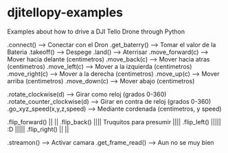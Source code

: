 # djitellopy-examples
Examples about how to drive a DJI Tello Drone through Python 

.connect()       --> Conectar con el Dron
.get_baterry()   --> Tomar el valor de la Bateria
.takeoff()       --> Despege
.land()          --> Aterrisar
.move_forward(c) --> Mover hacia delante    (centimetros)
.move_back(c)    --> Mover hacia atras      (centimetros)
.move_left(c)    --> Mover a la izquierda   (centimetros)
.move_right(c)   --> Mover a la derecha     (centimetros)
.move_up(c)      --> Mover arriba           (centimetros)
.move_down(c)    --> Mover abajo            (centimetros)

.rotate_clockwise(d)            --> Girar como reloj (grados 0-360)
.rotate_counter_clockwise(d)    --> Girar en contra de reloj (grados 0-360)
.go_xyz_speed(x,y,z,speed)      --> Mediante cordenada (centimetros, y speed)

.flip_forward()     ||                               ||
.flip_back()        ||||  Truquitos para presumir  ||||
.flip_left()        |||||          :D             |||||
.flip_right()       ||                               ||

.streamon()  --> Activar camara
.get_frame_read() --> Aun no se muy bien
